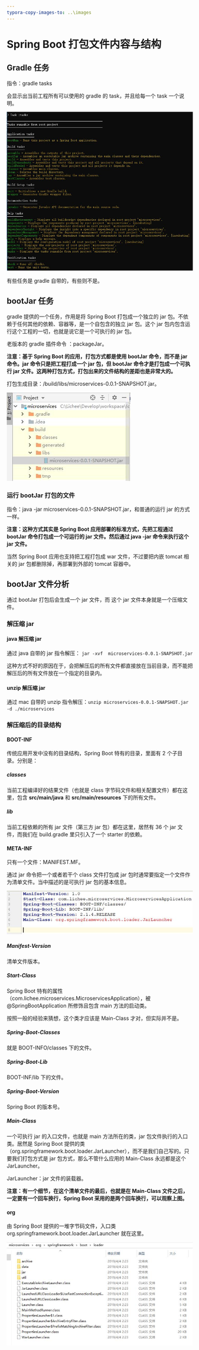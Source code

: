 ```yaml
---
typora-copy-images-to: ..\images
---
```


# Spring Boot 打包文件内容与结构

## Gradle 任务

指令：gradle tasks

会显示出当前工程所有可以使用的 gradle 的 task，并且给每一个 task 一个说明。

![QQ截图20190513135651](../images/gradle-tasks.jpg)

有些任务是 gradle 自带的，有些则不是。

## bootJar 任务

gradle 提供的一个任务，作用是将 Spring Boot 打包成一个独立的 jar 包。不依赖于任何其他的依赖、容器等，是一个自包含的独立 jar 包。这个 jar 包内包含运行这个工程的一切，也就是说它是一个可执行的 jar 包。

老版本的 gradle 插件命令 ：packageJar。

**注意：基于 Spring Boot 的应用，打包方式都是使用 bootJar 命令，而不是 jar 命令。jar 命令只是把工程打成一个 jar 包，但 bootJar 命令才是打包成一个可执行 jar 文件。这两种打包方式，打包出来的文件结构的差距也是非常大的。**

打包生成目录：/build/libs/microservices-0.0.1-SNAPSHOT.jar。

![bootJar-dir](../images/bootJar-dir.jpg)

### 运行 bootJar 打包的文件

指令：java -jar microservices-0.0.1-SNAPSHOT.jar，和普通的运行 jar 的方式一样。

**注意：这种方式其实是 Spring Boot 应用部署的标准方式，先把工程通过 bootJar 命令打包成一个可运行的 jar 文件。然后通过 java -jar 命令来执行这个 jar 文件。**

当然 Spring Boot 应用也支持把工程打包成 war 文件，不过要把内嵌 tomcat 相关的 jar 包都删除掉，再部署到外部的 tomcat 容器中。

## bootJar 文件分析

通过 bootJar 打包后会生成一个 jar 文件，而 这个 jar 文件本身就是一个压缩文件。

### 解压缩 jar

#### java 解压缩 jar

通过 java 自带的 jar 指令解压： `jar -xvf  microservices-0.0.1-SNAPSHOT.jar`

这种方式不好的原因在于，会把解压后的所有文件都直接放在当前目录，而不能把解压后的所有文件放在一个指定的目录内。

#### unzip 解压缩 jar

通过 mac 自带的 unzip 指令解压：`unzip microservices-0.0.1-SNAPSHOT.jar -d ./microservices`

### 解压缩后的目录结构

#### BOOT-INF

传统应用开发中没有的目录结构，Spring Boot 特有的目录，里面有 2 个子目录。分别是：

##### classes

当前工程编译好的结果文件（也就是 class 字节码文件和相关配置文件）都在这里，包含 **src/main/java** 和 **src/main/resources** 下的所有文件。

##### lib

当前工程依赖的所有 jar 文件（第三方 jar 包）都在这里，居然有 36 个 jar 文件，而我们在 build.gradle 里只引入了一个 starter 的依赖。

#### META-INF

只有一个文件：MANIFEST.MF。

通过 jar 命令把一个或者若干个 class 文件打包成 jar 包时通常要指定一个文件作为清单文件。当中描述的是可执行 jar 包的基本信息。

![MANIFEST.MF-01](../images/MANIFEST.MF-01.jpg)

##### Manifest-Version

清单文件版本。

##### Start-Class

Spring Boot 特有的属性（com.lichee.microservices.MicroservicesApplication），被 @SpringBootApplication 所修饰且包含 main 方法的启动类。

按照一般的经验来猜想，这个类才应该是 Main-Class 才对，但实际并不是。

##### Spring-Boot-Classes

就是 BOOT-INFO/classes 下的文件。

##### Spring-Boot-Lib

BOOT-INF/lib 下的文件。

##### Spring-Boot-Version

Spring Boot 的版本号。

##### Main-Class

一个可执行 jar 的入口文件，也就是 main 方法所在的类，jar 包文件执行的入口类。居然是 Spring Boot 提供的类（org.springframework.boot.loader.JarLauncher），而不是我们自己写的。只要我们打包方式是 jar 包方式，那么不管什么应用的 Main-Class 永远都是这个 JarLauncher。

JarLauncher：jar 文件的装载器。

**注意：有一个细节，在这个清单文件的最后，也就是在 Main-Class 文件之后，一定要有一个回车换行，Spring Boot 采用的是两个回车换行，可以观察上图。**

#### org

由 Spring Boot 提供的一堆字节码文件，入口类 org.springframework.boot.loader.JarLauncher 就在这里。

![org-JarLauncher](../images/org-jarLauncher.jpg)

